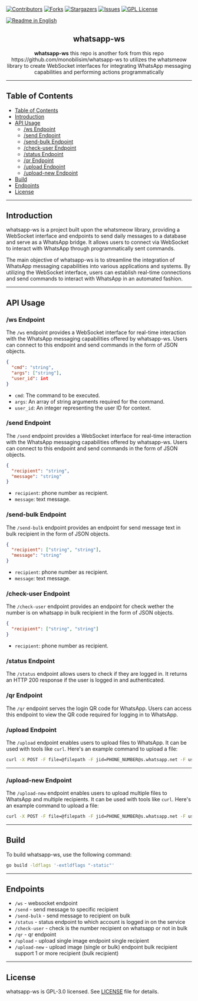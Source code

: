 [![Contributors][contributors-shield]][contributors-url]
[![Forks][forks-shield]][forks-url]
[![Stargazers][stars-shield]][stars-url]
[![Issues][issues-shield]][issues-url]
[![GPL License][license-shield]][license-url]

[![Readme in English](https://img.shields.io/badge/Readme-English-blue)](README.md)

<div align="center">
<h2 align="center">whatsapp-ws</h2>
<b>whatsapp-ws</b> this repo is another fork from this repo https://github.com/monobilisim/whatsapp-ws
to utilizes the whatsmeow library to create WebSocket interfaces for integrating WhatsApp messaging capabilities and performing actions programmatically
</div>

---

## Table of Contents

- [Table of Contents](#table-of-contents)
- [Introduction](#introduction)
- [API Usage](#api-usage)
  - [/ws Endpoint](#ws-endpoint)
  - [/send Endpoint](#send-endpoint)
  - [/send-bulk Endpoint](#send-bulk-endpoint)
  - [/check-user Endpoint](#check-user-endpoint)
  - [/status Endpoint](#status-endpoint)
  - [/qr Endpoint](#qr-endpoint)
  - [/upload Endpoint](#upload-endpoint)
  - [/upload-new Endpoint](#upload-new-endpoint)
- [Build](#build)
- [Endpoints](#endpoints)
- [License](#license)

---
## Introduction

whatsapp-ws is a project built upon the whatsmeow library, providing a WebSocket interface and endpoints to send daily messages to a database and serve as a WhatsApp bridge. It allows users to connect via WebSocket to interact with WhatsApp through programmatically sent commands.

The main objective of whatsapp-ws is to streamline the integration of WhatsApp messaging capabilities into various applications and systems. By utilizing the WebSocket interface, users can establish real-time connections and send commands to interact with WhatsApp in an automated fashion.

---

## API Usage

### /ws Endpoint

The `/ws` endpoint provides a WebSocket interface for real-time interaction with the WhatsApp messaging capabilities offered by whatsapp-ws. Users can connect to this endpoint and send commands in the form of JSON objects.

```json
{
  "cmd": "string",
  "args": ["string"],
  "user_id": int
}
```

- `cmd`: The command to be executed.
- `args`: An array of string arguments required for the command.
- `user_id`: An integer representing the user ID for context.

### /send Endpoint

The `/send` endpoint provides a WebSocket interface for real-time interaction with the WhatsApp messaging capabilities offered by whatsapp-ws. Users can connect to this endpoint and send commands in the form of JSON objects.

```json
{
  "recipient": "string",
  "message": "string"
}
```

- `recipient`: phone number as recipient.
- `message`: text message.

### /send-bulk Endpoint

The `/send-bulk` endpoint provides an endpoint for send message text in bulk recipient in the form of JSON objects.

```json
{
  "recipient": ["string", "string"],
  "message": "string"
}
```

- `recipient`: phone number as recipient.
- `message`: text message.

### /check-user Endpoint

The `/check-user` endpoint provides an endpoint for check wether the number is on whatsapp in bulk recipient in the form of JSON objects.

```json
{
  "recipient": ["string", "string"]
}
```

- `recipient`: phone number as recipient.


### /status Endpoint

The `/status` endpoint allows users to check if they are logged in. It returns an HTTP 200 response if the user is logged in and authenticated.

### /qr Endpoint

The `/qr` endpoint serves the login QR code for WhatsApp. Users can access this endpoint to view the QR code required for logging in to WhatsApp.

### /upload Endpoint

The `/upload` endpoint enables users to upload files to WhatsApp. It can be used with tools like `curl`. Here's an example command to upload a file:
```sh
curl -X POST -F file=@filepath -F jid=PHONE_NUMBER@s.whatsapp.net -F user_id=1 http://localhost:6023/upload
```

---

### /upload-new Endpoint

The `/upload-new` endpoint enables users to upload multiple files to WhatsApp and multiple recipients. It can be used with tools like `curl`. Here's an example command to upload a file:
```sh
curl -X POST -F file=@filepath -F jid=PHONE_NUMBER@s.whatsapp.net -F user_id=1 http://localhost:6023/upload-new
```

---

## Build

To build whatsapp-ws, use the following command:

```bash
go build -ldflags '-extldflags "-static"'
```

---

## Endpoints

- `/ws` - websocket endpoint
- `/send` - send message to specific recipient
- `/send-bulk` - send message to recipient on bulk
- `/status` - status endpoint to which account is logged in on the service
- `/check-user` - check is the number recipient on whatsapp or not in bulk
- `/qr` - qr endpoint
- `/upload` - upload single image endpoint single recipient
- `/upload-new` - upload image (single or bulk) endpoint bulk recipient support 1 or more recipient (bulk recipient)

---

## License

whatsapp-ws is GPL-3.0 licensed. See [LICENSE](LICENSE) file for details.

[contributors-shield]: https://img.shields.io/github/contributors/monobilisim/whatsapp-ws.svg?style=for-the-badge
[contributors-url]: https://github.com/monobilisim/whatsapp-ws/graphs/contributors
[forks-shield]: https://img.shields.io/github/forks/monobilisim/whatsapp-ws.svg?style=for-the-badge
[forks-url]: https://github.com/monobilisim/whatsapp-ws/network/members
[stars-shield]: https://img.shields.io/github/stars/monobilisim/whatsapp-ws.svg?style=for-the-badge
[stars-url]: https://github.com/monobilisim/whatsapp-ws/stargazers
[issues-shield]: https://img.shields.io/github/issues/monobilisim/whatsapp-ws.svg?style=for-the-badge
[issues-url]: https://github.com/monobilisim/whatsapp-ws/issues
[license-shield]: https://img.shields.io/github/license/monobilisim/whatsapp-ws.svg?style=for-the-badge
[license-url]: https://github.com/monobilisim/whatsapp-ws/blob/master/LICENSE.txt